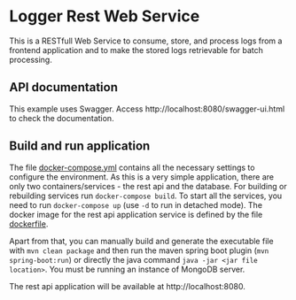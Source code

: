 # Logger Rest Web Service

This is a RESTfull Web Service to consume, store, and process logs from a frontend application and to make the stored logs retrievable for batch processing.

## API documentation
This example uses Swagger. Access http://localhost:8080/swagger-ui.html to check the documentation.

## Build and run application
The file [docker-compose.yml](docker-compose.yml) contains all the necessary settings to configure the environment. As this is a very simple application, there are only two containers/services - the rest api and the database. For building or rebuilding services run `docker-compose build`. To start all the services, you need to run `docker-compose up` (use `-d` to run in detached mode). The docker image for the rest api application service is defined by the file [dockerfile](dockerfile).

Apart from that, you can manually build and generate the executable file with `mvn clean package` and then run the maven spring boot plugin (`mvn spring-boot:run`) or directly the java command `java -jar <jar file location>`. You must be running an instance of MongoDB server.

The rest api application will be available at http://localhost:8080.
